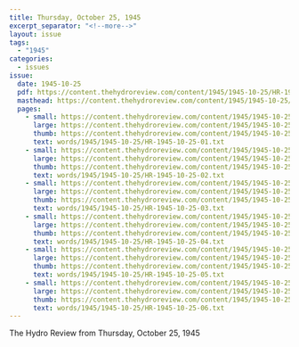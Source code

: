 ```yaml
---
title: Thursday, October 25, 1945
excerpt_separator: "<!--more-->"
layout: issue
tags:
  - "1945"
categories:
  - issues
issue:
  date: 1945-10-25
  pdf: https://content.thehydroreview.com/content/1945/1945-10-25/HR-1945-10-25.pdf
  masthead: https://content.thehydroreview.com/content/1945/1945-10-25/masthead/HR-1945-10-25.jpg
  pages:
    - small: https://content.thehydroreview.com/content/1945/1945-10-25/small/HR-1945-10-25-01.jpg
      large: https://content.thehydroreview.com/content/1945/1945-10-25/large/HR-1945-10-25-01.jpg
      thumb: https://content.thehydroreview.com/content/1945/1945-10-25/thumbnails/HR-1945-10-25-01.jpg
      text: words/1945/1945-10-25/HR-1945-10-25-01.txt
    - small: https://content.thehydroreview.com/content/1945/1945-10-25/small/HR-1945-10-25-02.jpg
      large: https://content.thehydroreview.com/content/1945/1945-10-25/large/HR-1945-10-25-02.jpg
      thumb: https://content.thehydroreview.com/content/1945/1945-10-25/thumbnails/HR-1945-10-25-02.jpg
      text: words/1945/1945-10-25/HR-1945-10-25-02.txt
    - small: https://content.thehydroreview.com/content/1945/1945-10-25/small/HR-1945-10-25-03.jpg
      large: https://content.thehydroreview.com/content/1945/1945-10-25/large/HR-1945-10-25-03.jpg
      thumb: https://content.thehydroreview.com/content/1945/1945-10-25/thumbnails/HR-1945-10-25-03.jpg
      text: words/1945/1945-10-25/HR-1945-10-25-03.txt
    - small: https://content.thehydroreview.com/content/1945/1945-10-25/small/HR-1945-10-25-04.jpg
      large: https://content.thehydroreview.com/content/1945/1945-10-25/large/HR-1945-10-25-04.jpg
      thumb: https://content.thehydroreview.com/content/1945/1945-10-25/thumbnails/HR-1945-10-25-04.jpg
      text: words/1945/1945-10-25/HR-1945-10-25-04.txt
    - small: https://content.thehydroreview.com/content/1945/1945-10-25/small/HR-1945-10-25-05.jpg
      large: https://content.thehydroreview.com/content/1945/1945-10-25/large/HR-1945-10-25-05.jpg
      thumb: https://content.thehydroreview.com/content/1945/1945-10-25/thumbnails/HR-1945-10-25-05.jpg
      text: words/1945/1945-10-25/HR-1945-10-25-05.txt
    - small: https://content.thehydroreview.com/content/1945/1945-10-25/small/HR-1945-10-25-06.jpg
      large: https://content.thehydroreview.com/content/1945/1945-10-25/large/HR-1945-10-25-06.jpg
      thumb: https://content.thehydroreview.com/content/1945/1945-10-25/thumbnails/HR-1945-10-25-06.jpg
      text: words/1945/1945-10-25/HR-1945-10-25-06.txt
---
```


The Hydro Review from Thursday, October 25, 1945

<!--more-->

